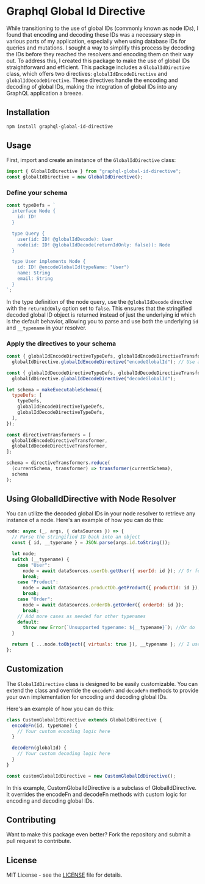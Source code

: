 # Graphql Global Id Directive

While transitioning to the use of global IDs (commonly known as node IDs), I found that encoding and decoding these IDs was a necessary step in various parts of my application, especially when using database IDs for queries and mutations. I sought a way to simplify this process by decoding the IDs before they reached the resolvers and encoding them on their way out. To address this, I created this package to make the use of global IDs straightforward and efficient. This package includes a `GlobalIdDirective` class, which offers two directives: `globalIdEncodeDirective` and `globalIdDecodeDirective`. These directives handle the encoding and decoding of global IDs, making the integration of global IDs into any GraphQL application a breeze.

## Installation

```bash
npm install graphql-global-id-directive
```

## Usage

First, import and create an instance of the `GlobalIdDirective` class:

```JavaScript
import { GlobalIdDirective } from "graphql-global-id-directive";
const globalIdDirective = new GlobalIdDirective();
```

### Define your schema

```js
const typeDefs = `
  interface Node {
    id: ID!
  }

  type Query {
    user(id: ID! @globalIdDecode): User
    node(id: ID! @globalIdDecode(returnIdOnly: false)): Node
  }

  type User implements Node {
    id: ID! @encodeGlobalId(typeName: "User")
    name: String
    email: String
  }
`;
```

In the type definition of the node query, use the `@globalIdDecode` directive with the `returnIdOnly` option set to `false`. This ensures that the stringified decoded global ID object is returned instead of just the underlying id which is the default behavior, allowing you to parse and use both the underlying `id` and `__typename` in your resolver.

### Apply the directives to your schema

```js
const { globalIdEncodeDirectiveTypeDefs, globalIdEncodeDirectiveTransformer } =
  globalIdDirective.globalIdEncodeDirective("encodeGlobalId"); // Use any name of your choice but avoid collisions with other directive names

const { globalIdDecodeDirectiveTypeDefs, globalIdDecodeDirectiveTransformer } =
  globalIdDirective.globalIdDecodeDirective("decodeGlobalId");

let schema = makeExecutableSchema({
  typeDefs: [
    typeDefs,
    globalIdEncodeDirectiveTypeDefs,
    globalIdDecodeDirectiveTypeDefs,
  ],
});

const directiveTransformers = [
  globalIdEncodeDirectiveTransformer,
  globalIdDecodeDirectiveTransformer,
];

schema = directiveTransformers.reduce(
  (currentSchema, transformer) => transformer(currentSchema),
  schema
);
```

## Using GlobalIdDirective with Node Resolver

You can utilize the decoded global IDs in your node resolver to retrieve any instance of a node. Here's an example of how you can do this:

```javascript
node: async (_, args, { dataSources }) => {
  // Parse the stringified ID back into an object
  const { id, __typename } = JSON.parse(args.id.toString());

  let node;
  switch (__typename) {
    case "User":
      node = await dataSources.userDb.getUser({ userId: id }); // Or fetch the user directly with the model. EG: UserModel.findById(id)
      break;
    case "Product":
      node = await dataSources.productDb.getProduct({ productId: id });
      break;
    case "Order":
      node = await dataSources.orderDb.getOrder({ orderId: id });
      break;
    // Add more cases as needed for other typenames
    default:
      throw new Error(`Unsupported typename: ${__typename}`); //Or do  perform another action
  }

  return { ...node.toObject({ virtuals: true }), __typename }; // I used a Mongoose document for this example
};
```

## Customization

The `GlobalIdDirective` class is designed to be easily customizable. You can extend the class and override the `encodeFn` and `decodeFn` methods to provide your own implementation for encoding and decoding global IDs.

Here's an example of how you can do this:

```javascript
class CustomGlobalIdDirective extends GlobalIdDirective {
  encodeFn(id, typeName) {
    // Your custom encoding logic here
  }

  decodeFn(globalId) {
    // Your custom decoding logic here
  }
}

const customGlobalIdDirective = new CustomGlobalIdDirective();
```

In this example, CustomGlobalIdDirective is a subclass of GlobalIdDirective. It overrides the encodeFn and decodeFn methods with custom logic for encoding and decoding global IDs.

## Contributing

Want to make this package even better? Fork the repository and submit a pull request to contribute.

## License

MIT License - see the [LICENSE](LICENSE) file for details.
